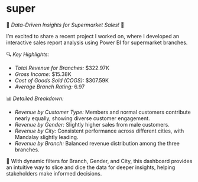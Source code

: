 # super
🚀 *Data-Driven Insights for Supermarket Sales!* 🛒

I’m excited to share a recent project I worked on, where I developed an interactive sales report analysis using Power BI for supermarket branches.

🔍 *Key Highlights:*
- *Total Revenue for Branches:* $322.97K
- *Gross Income:* $15.38K
- *Cost of Goods Sold (COGS):* $307.59K
- *Average Branch Rating:* 6.97

📊 *Detailed Breakdown:*
- *Revenue by Customer Type:* Members and normal customers contribute nearly equally, showing diverse customer engagement.
- *Revenue by Gender:* Slightly higher sales from male customers.
- *Revenue by City:* Consistent performance across different cities, with Mandalay slightly leading.
- *Revenue by Branch:* Balanced revenue distribution among the three branches.

🎯 With dynamic filters for Branch, Gender, and City, this dashboard provides an intuitive way to slice and dice the data for deeper insights, helping stakeholders make informed decisions.
